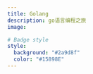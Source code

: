 ```yaml
---
title: Golang
description: go语言编程之旅
image:

# Badge style
style:
  background: "#2a9d8f"
  color: "#15898E"
---
```

